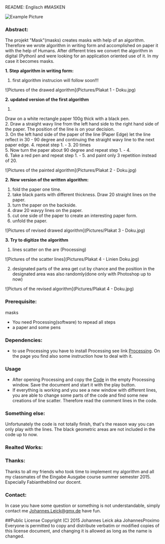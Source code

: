 README: Englisch
#MASKEN

![Example Picture](Pictures/beauty-shot.png)

### Abstract:
The projekt "Mask"(masks) creates masks with help of an algorithm. Therefore we wrote algorithm in writing form and accomplished on paper it with the help of Humans. After different tries we convert the algorithm in digital (Python) and were looking for an application oriented use of it. In my case it becomes masks.

**1.	Step algorithm in writing form:**

1. 	first algorithm instrucion will follow soon!!!
	
![Pictures of the drawed algorithm](Pictures/Plakat 1 - Doku.jpg)

**2.	updated version of the first algorithm**
	
1.	
Draw on a white rectangle paper 100g thick with a black pen.  
2.	Draw a straight wavy line from the left hand side to the right hand side of the paper. The position of the line is on your decision.  
3.	On the left hand side of the paper of the line (Paper Edge) let the line reflect in 30 - 90 degree and continuing the straight wavy line to the next paper edge.
4.	repeat step 1. - 3. 20 times  
5.	Now turn the paper about 90 degree and repeat step 1. - 4.  
6.	Take a red pen and repeat step 1. - 5. and paint only 3 repetition instead of 20.  

![Pictures of the painted algorithm](Pictures/Plakat 2 - Doku.jpg)

**2. New version of the written algorithm:**

1.	fold the paper one time.  
2.	take black pants with different thickness. Draw 20 straight lines on the paper.  
3.	turn the paper on the backside.
4.	draw 20 wavyy lines on the paper.
5.	 cut one side of the paper to create an interesting paper form.
6.	unfold the paper.  

![Pictures of revised drawed algorithm](Pictures/Plakat 3 - Doku.jpg)

**3. Try to digitize the algorithm**

1.	lines scatter on the are (Processing)

![Pictures of the scatter lines](Pictures/Plakat 4 - Linien Doku.jpg)

2.	designated parts of the area get cut by chance and the position in the designated area was also randomly(done only with Photoshop up to now)

![Picturs of the revised algorithm](Pictures/Plakat 4 - Doku.jpg)

### Prerequisite:
masks
-	You need Processing(software) to repead all steps
-	a paper and some pens

### Dependencies:
- to use Processing you have to install Processing see link [Processing](https://processing.org/). On the page you find also some instruction how to deal with it.

### Usage
- After opening Processing and copy the [Code](code.pyde) in the empty Processing window. Save the document and start it with the play button.
- If everything is working and you see a new window with different lines, you are able to change some parts of the code and find some new creations of line scatter. Therefore read the comment lines in the code.

### Something else:
Unfortunately the code is not totally finish, that's the reason way you can only play with the lines. The black geometric areas are not included in the code up to now.


### Realted Works:


### Thanks:
Thanks to all my friends who took time to implement my algorithm and all my classmates of the Eingabe Ausgabe course summer semester 2015. Especially Fabiantheblind our docent.

### Contact:
In case you have some question or something is not understandable, simply contact me Johannes.Leick@gmx.de have fun.


##Public License
Copyright (C) 2015 Johannes Leick aka JohannesProximo Everyone is permitted to copy and distribute verbatim or modified copies of this license document, and changing it is allowed as long as the name is changed.
